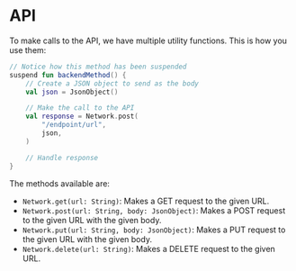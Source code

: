 # API
To make calls to the API, we have multiple utility functions. This is how you use them:

```kotlin
// Notice how this method has been suspended
suspend fun backendMethod() {
    // Create a JSON object to send as the body
    val json = JsonObject()

    // Make the call to the API
    val response = Network.post(
        "/endpoint/url",
        json,
    )

    // Handle response
}
```

The methods available are:

- `Network.get(url: String)`: Makes a GET request to the given URL.
- `Network.post(url: String, body: JsonObject)`: Makes a POST request to the given URL with the given body.
- `Network.put(url: String, body: JsonObject)`: Makes a PUT request to the given URL with the given body.
- `Network.delete(url: String)`: Makes a DELETE request to the given URL.